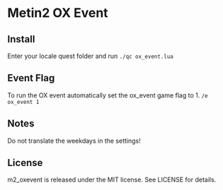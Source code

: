 # Metin2 OX Event

## Install
Enter your locale quest folder and run `./qc ox_event.lua`

## Event Flag
To run the OX event automatically set the ox_event game flag to 1.
`/e ox_event 1`

## Notes

Do not translate the weekdays in the settings!

## License

m2_oxevent is released under the MIT license. See LICENSE for details.
